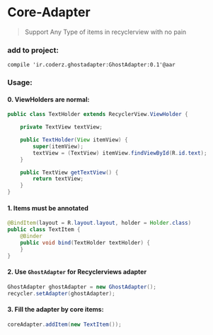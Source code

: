# Core-Adapter
> Support Any Type of items in recyclerview with no pain 


### add to project:
`compile 'ir.coderz.ghostadapter:GhostAdapter:0.1'@aar`


### Usage:

#### 0. ViewHolders are normal:
```java
public class TextHolder extends RecyclerView.ViewHolder {

    private TextView textView;

    public TextHolder(View itemView) {
        super(itemView);
        textView = (TextView) itemView.findViewById(R.id.text);
    }

    public TextView getTextView() {
        return textView;
    }
}
```


#### 1. Items must be annotated
```java
@BindItem(layout = R.layout.layout, holder = Holder.class)
public class TextItem {  
    @Binder
    public void bind(TextHolder textHolder) {
    }
}
```

#### 2. Use `GhostAdapter` for Recyclerviews adapter
```java
GhostAdapter ghostAdapter = new GhostAdapter();
recycler.setAdapter(ghostAdapter);
```
#### 3. Fill the adapter by core items:
```java
coreAdapter.addItem(new TextItem());
```


